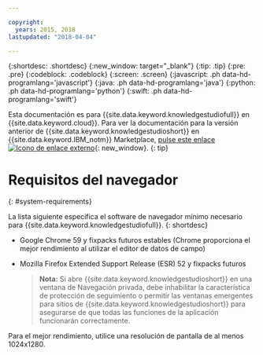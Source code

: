 ```yaml
---

copyright:
  years: 2015, 2018
lastupdated: "2018-04-04"

---
```


{:shortdesc: .shortdesc}
{:new_window: target="_blank"}
{:tip: .tip}
{:pre: .pre}
{:codeblock: .codeblock}
{:screen: .screen}
{:javascript: .ph data-hd-programlang='javascript'}
{:java: .ph data-hd-programlang='java'}
{:python: .ph data-hd-programlang='python'}
{:swift: .ph data-hd-programlang='swift'}

Esta documentación es para {{site.data.keyword.knowledgestudiofull}} en {{site.data.keyword.cloud}}. Para ver la documentación para la versión anterior de {{site.data.keyword.knowledgestudioshort}} en {{site.data.keyword.IBM_notm}} Marketplace, [pulse este enlace ![Icono de enlace externo](../../icons/launch-glyph.svg "Icono de enlace externo")](https://console.bluemix.net/docs/services/knowledge-studio/system-requirements.html){: new_window}.
{: tip}

# Requisitos del navegador
{: #system-requirements}

La lista siguiente especifica el software de navegador mínimo necesario para {{site.data.keyword.knowledgestudiofull}}.
{: shortdesc}

- Google Chrome 59 y fixpacks futuros estables (Chrome proporciona el mejor rendimiento al utilizar el editor de datos de campo)
- Mozilla Firefox Extended Support Release (ESR) 52 y fixpacks futuros

    > **Nota:** Si abre {{site.data.keyword.knowledgestudioshort}} en una ventana de Navegación privada, debe inhabilitar la característica de protección de seguimiento o permitir las ventanas emergentes para sitios de {{site.data.keyword.knowledgestudioshort}} para asegurarse de que todas las funciones de la aplicación funcionarán correctamente.

Para el mejor rendimiento, utilice una resolución de pantalla de al menos 1024x1280.

